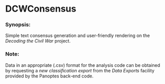 # DCWConsensus

### Synopsis:

Simple text consensus generation and user-friendly rendering on the *Decoding the Civil War* project.

### Note:
Data in an appropriate (.csv) format for the analysis code can be obtained by requesting a *new classification export* from the *Data Exports* facility provided by the Panoptes back-end code.
